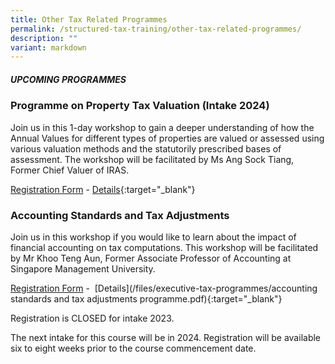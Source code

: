 ```yaml
---
title: Other Tax Related Programmes
permalink: /structured-tax-training/other-tax-related-programmes/
description: ""
variant: markdown
---
```

##### **UPCOMING PROGRAMMES**


### **Programme on Property Tax Valuation (Intake 2024)**

Join us in this 1-day workshop to gain a deeper understanding of how the Annual Values for different types of properties are valued or assessed using various valuation methods and the statutorily prescribed bases of assessment. The workshop will be facilitated by Ms Ang Sock Tiang, Former Chief Valuer of IRAS.

[Registration Form](https://form.gov.sg/662dc9a4a7a8c4612ebb20b7) - [Details](/files/seminars-brochures/property_tax_valuation_brochure_2024.pdf){:target="_blank"}

### **Accounting Standards and Tax Adjustments**

Join us in this workshop if you would like to learn about the impact of financial accounting on tax computations. This workshop will be facilitated by Mr Khoo Teng Aun, Former Associate Professor of Accounting at Singapore Management University.

[Registration Form](https://form.gov.sg/642271cdb69f6400120014f5) -  [Details](/files/executive-tax-programmes/accounting standards and tax adjustments programme.pdf){:target="_blank"}

Registration is CLOSED for intake 2023.

The next intake for this course will be in 2024. Registration will be available six to eight weeks prior to the course commencement date.